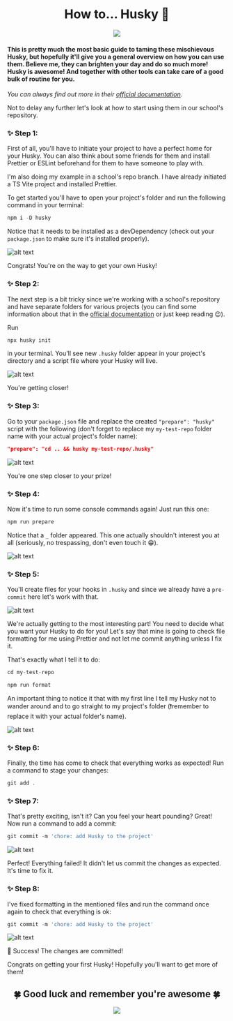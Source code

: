<h1 style="text-align: center; color: ">How to... Husky 🐶</h1>

<p align="center">
  <img src="https://media1.tenor.com/m/RrVvn488K8QAAAAd/prancing-happy-dog.gif" />
</p>

#### This is pretty much the most basic guide to taming these mischievous Husky, but hopefully it'll give you a general overview on how you can use them. Believe me, they can brighten your day and do so much more! Husky is awesome! And together with other tools can take care of a good bulk of routine for you.

_You can always find out more in their [official documentation](https://typicode.github.io/husky/)._

Not to delay any further let's look at how to start using them in our school's repository.

### ✨ Step 1:

First of all, you'll have to initiate your project to have a perfect home for your Husky.
You can also think about some friends for them and install Prettier or ESLint beforehand for them to have someone to play with.

I'm also doing my example in a school's repo branch. I have already initiated a TS Vite project and installed Prettier.

To get started you'll have to open your project's folder and run the following command in your terminal:

```js
npm i -D husky
```

Notice that it needs to be installed as a devDependency (check out your `package.json` to make sure it's installed properly).

![alt text](image.png)

Congrats! You're on the way to get your own Husky!

### ✨ Step 2:

The next step is a bit tricky since we're working with a school's repository and have separate folders for various projects (you can find some information about that in the [official documentation](https://typicode.github.io/husky/how-to.html#project-not-in-git-root-directory) or just keep reading 😉).

Run

```js
npx husky init
```

in your terminal. You'll see new `.husky` folder appear in your project's directory and a script file where your Husky will live.

![alt text](image-8.png)

You're getting closer!

### ✨ Step 3:

Go to your `package.json` file and replace the created `"prepare": "husky"` script with the following (don't forget to replace my `my-test-repo` folder name with your actual project's folder name):

```json
"prepare": "cd .. && husky my-test-repo/.husky"
```

![alt text](image-2.png)

You're one step closer to your prize!

### ✨ Step 4:

Now it's time to run some console commands again! Just run this one:

```js
npm run prepare
```
Notice that a `_` folder appeared. This one actually shouldn't interest you at all (seriously, no trespassing, don't even touch it 😁).

![alt text](image-3.png)

### ✨ Step 5:

You'll create files for your hooks in `.husky` and since we already have a `pre-commit` here let's work with that.

![alt text](image-4.png)

We're actually getting to the most interesting part! You need to decide what you want your Husky to do for you! Let's say that mine is going to check file formatting for me using Prettier and not let me commit anything unless I fix it.

That's exactly what I tell it to do:

```js
cd my-test-repo

npm run format
```

An important thing to notice it that with my first line I tell my Husky not to wander around and to go straight to my project's folder (❗remember to replace it with your actual folder's name).

![alt text](image-5.png)

### ✨ Step 6:

Finally, the time has come to check that everything works as expected! Run a command to stage your changes:

```js
git add .
```

### ✨ Step 7:

That's pretty exciting, isn't it? Can you feel your heart pounding? Great! Now run a command to add a commit:

```js
git commit -m 'chore: add Husky to the project'
```

![alt text](image-6.png)

Perfect! Everything failed! It didn't let us commit the changes as expected. It's time to fix it.

### ✨ Step 8:

I've fixed formatting in the mentioned files and run the command once again to check that everything is ok:

```js
git commit -m 'chore: add Husky to the project'
```

![alt text](image-7.png)

🌟 Success! The changes are committed!

Congrats on getting your first Husky! Hopefully you'll want to get more of them!

<h2 style="text-align: center; color: ">🍀 Good luck and remember you're awesome 🍀</h2>

<p align="center">
  <img src="https://media1.tenor.com/m/lUtXbWM1cIsAAAAd/huskies-puppy.gif" />
</p>